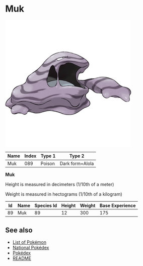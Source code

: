 # Muk


![Muk](images/089.png)

| **Name** | **Index** | **Type 1** | **Type 2** |
|----|----|----|----|
| Muk | 089 | Poison | Dark form=Alola  |

**Muk** 


Height is measured in decimeters (1/10th of a meter)

Weight is measured in hectograms (1/10th of a kilogram)

| **Id** | **Name** | **Species Id** | **Height** | **Weight** | **Base Experience** |
|--------|----------|----------------|------------|------------|---------------------|
| 89 | Muk | 89 | 12 | 300 | 175 |


## See also

- [List of Pokémon](../pokemon.md)
- [National Pokédex](../national_pokedex.md)
- [Pokédex](../pokedex.md)
- [README](../README.md)
